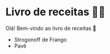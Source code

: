 # Livro de receitas :woman_cook:

Olá! Bem-vindo ao livro de receitas :wave:

- Strogonoff de Frango
- Pavê
